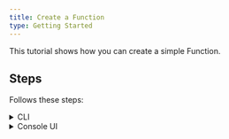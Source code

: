```yaml
---
title: Create a Function
type: Getting Started
---
```


This tutorial shows how you can create a simple Function.

## Steps

Follows these steps:

<div tabs name="steps" group="create-function">
  <details>
  <summary label="cli">
  CLI
  </summary>

1. Apply the Function CR that specifies the Function's logic:

```bash
kubectl apply -f https://raw.githubusercontent.com/kyma-project/examples/master/orders-service/deployment/orders-function.yaml
```

2. Check if the Function was created and all its conditions are set to `True`:

    ```bash
    kubectl get functions orders-function -n orders-service
    ```

    You should get a result similar to the following example:

    ```bash
    NAME                CONFIGURED   BUILT   RUNNING   VERSION   AGE
    orders-function     True         True    True      1         18m
    ```

    </details>
    <details>
    <summary label="console-ui">
    Console UI
    </summary>

1. Navigate to the `orders-service` Namespace view in the Console UI from the drop-down list in the top navigation panel.

2. Go to the **Functions** view under the **Development** section in the left navigation panel and select **Create Function**.

3. In the pop-up box, provide the `orders-function` name and select **Create** to confirm the changes.

<!-- Add these labels: `app=orders-function, example=orders-function`-->

     The pop-up box closes and the message appears on the screen after a while, confirming that the Function was created.

4. In the **Source** tab of the Function details view that opens up automatically, enter the Function's code from the [`orders-function.js`](https://raw.githubusercontent.com/kyma-project/examples/master/orders-service/deployment/orders-function.js) file.

5. In the **Dependencies** tab, enter:

```js
{
  "name": "orders-function",
  "version": "1.0.0",
  "dependencies": {
    "redis": "3.0.2"
  }
}
```

5. Select **Save** to confirm the changes.

  You will see the message confirming the changes were saved. Once deployed, the new Function should have the `RUNNING` status.

    </details>
</div>
